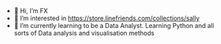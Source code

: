 - 👋 Hi, I’m FX
- 👀 I’m interested in https://store.linefriends.com/collections/sally
- 🌱 I’m currently learning to be a Data Analyst. Learning Python and all sorts of Data analysis and visualisation methods

<!---
foofx88/foofx88 is a ✨ special ✨ repository because its `README.md` (this file) appears on your GitHub profile.
You can click the Preview link to take a look at your changes.
--->

